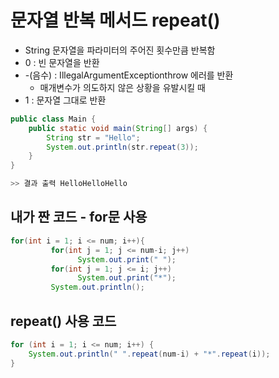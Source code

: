 # 문자열 반복 메서드 repeat()
- String 문자열을 파라미터의 주어진 횟수만큼 반복함
- 0 : 빈 문자열을 반환
- -(음수) : IllegalArgumentExceptionthrow 에러를 반환
  - 매개변수가 의도하지 않은 상황을 유발시킬 때 
- 1 : 문자열 그대로 반환

```java
public class Main {
	public static void main(String[] args) {
		String str = "Hello";
		System.out.println(str.repeat(3));
	}
}

>> 결과 출력 HelloHelloHello
```

## 내가 짠 코드 - for문 사용
```java
for(int i = 1; i <= num; i++){
	     for(int j = 1; j <= num-i; j++)
		       System.out.print(" ");
	     for(int j = 1; j <= i; j++)
		       System.out.print("*");
	     System.out.println();
```

## repeat() 사용 코드
```java
for (int i = 1; i <= num; i++) {
	System.out.println(" ".repeat(num-i) + "*".repeat(i));
}
```
